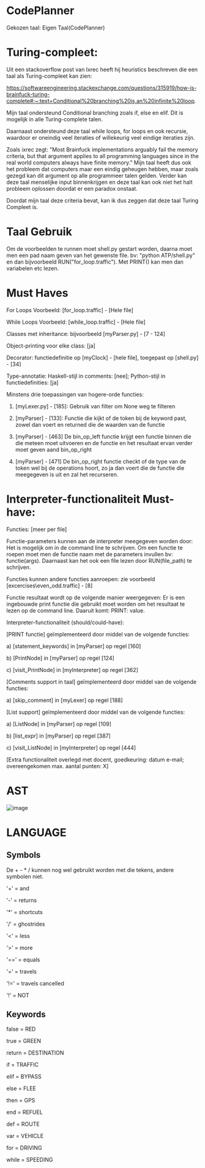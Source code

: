 # CodePlanner
Gekozen taal: Eigen Taal(CodePlanner)

# Turing-compleet:
Uit een stackoverflow post van Ixrec heeft hij heuristics beschreven die een taal als Turing-compleet kan zien:

https://softwareengineering.stackexchange.com/questions/315919/how-is-brainfuck-turing-complete#:~:text=Conditional%20branching%20is,an%20infinite%20loop.

Mijn taal ondersteund Conditional branching zoals if, else en elif. Dit is mogelijk in alle Turing-complete talen. 

Daarnaast ondersteund deze taal while loops, for loops en ook recursie, waardoor er oneindig veel iteraties of willekeurig veel eindige iteraties zijn. 

Zoals ixrec zegt: "Most Brainfuck implementations arguably fail the memory criteria, but that argument applies to all programming languages since in the real world computers always have finite memory."
Mijn taal heeft dus ook het probleem dat computers maar een eindig geheugen hebben, maar zoals gezegd kan dit argument op alle programmeer talen gelden.
Verder kan deze taal menselijke input binnenkrijgen en deze taal kan ook niet het halt probleem oplossen doordat er een paradox onstaat.

Doordat mijn taal deze criteria bevat, kan ik dus zeggen dat deze taal Turing Compleet is.

# Taal Gebruik
Om de voorbeelden te runnen moet shell.py gestart worden, daarna moet men een pad naam geven van het gewenste file. bv: "python ATP/shell.py" en dan bijvoorbeeld RUN("for_loop.traffic"). Met PRINT() kan men dan variabelen etc lezen.

# Must Haves

For Loops Voorbeeld: [for_loop.traffic] - [Hele file]

While Loops Voorbeeld: [while_loop.traffic] - [Hele file]

Classes met inheritance: bijvoorbeeld [myParser.py] - [7 - 124]

Object-printing voor elke class: [ja]

Decorator: functiedefinitie op [myClock] - [hele file], toegepast op [shell.py] - [34]

Type-annotatie: Haskell-stijl in comments: [nee]; Python-stijl in functiedefinities: [ja]

Minstens drie toepassingen van hogere-orde functies:

1. [myLexer.py] - [185]: Gebruik van filter om None weg te filteren

2. [myParser] - [133]: Functie die kijkt of de token bij de keyword past, zowel dan voert en returned die de waarden van de functie

3. [myParser] - [463] De bin_op_left functie krijgt een functie binnen die die meteen moet uitvoeren en de functie en het resultaat ervan verder moet geven aand bin_op_right

4. [myParser] - [471] De bin_op_right functie checkt of de type van de token wel bij de operations hoort, zo ja dan voert die de functie die meegegeven is uit en zal het recurseren.

# Interpreter-functionaliteit Must-have:

Functies: [meer per file]

Functie-parameters kunnen aan de interpreter meegegeven worden door: Het is mogelijk om in de command line te schrijven. Om een functie te roepen moet men de functie naam met de parameters invullen bv: functie(args). Daarnaast kan het ook een file lezen door RUN(file_path) te schrijven.

Functies kunnen andere functies aanroepen: zie voorbeeld [excercises\even_odd.traffic] - [8]

Functie resultaat wordt op de volgende manier weergegeven: Er is een ingebouwde print functie die gebruikt moet worden om het resultaat te lezen op de command line. Daaruit komt: PRINT: value.

Interpreter-functionaliteit (should/could-have):

[PRINT functie] geïmplementeerd door middel van de volgende functies:  

a) [statement_keywords] in [myParser] op regel [160]

b) [PrintNode] in [myParser] op regel [124] 

c) [visit_PrintNode] in [myInterpreter] op regel [362]

[Comments support in taal] geïmplementeerd door middel van de volgende functies: 

a) [skip_comment] in [myLexer] op regel [188]

[List support] geïmplementeerd door middel van de volgende functies: 

a) [ListNode] in [myParser] op regel [109] 

b) [list_expr] in [myParser] op regel [387]

c) [visit_ListNode] in [myInterpreter] op regel [444]

[Extra functionaliteit overlegd met docent, goedkeuring: datum e-mail; overeengekomen max. aantal punten: X]
# AST
![image](https://user-images.githubusercontent.com/43231255/136706440-da27e8c7-68fd-41ca-ba8e-bfa8cc78feb9.png)
# LANGUAGE


## Symbols
De + - * / kunnen nog wel gebruikt worden met die tekens, andere symbolen niet.

'+' = and

'-' = returns

'*' = shortcuts

'/' = ghostrides

'<' = less

'>' = more

'==' = equals

'=' = travels

'!=' = travels cancelled

'!' = NOT

## Keywords
false = RED

true = GREEN

return = DESTINATION

if = TRAFFIC

elif = BYPASS

else = FLEE

then = GPS

end = REFUEL

def = ROUTE

var = VEHICLE

for = DRIVING

while = SPEEDING
